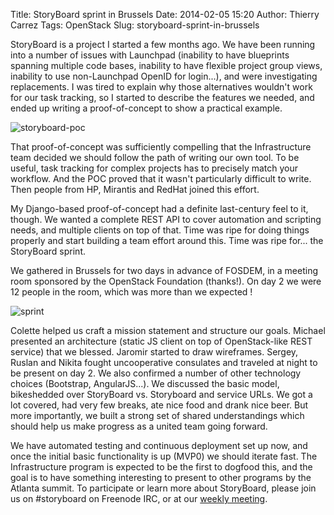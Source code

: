 Title: StoryBoard sprint in Brussels
Date: 2014-02-05 15:20
Author: Thierry Carrez
Tags: OpenStack
Slug: storyboard-sprint-in-brussels

StoryBoard is a project I started a few months ago. We have been running
into a number of issues with Launchpad (inability to have blueprints
spanning multiple code bases, inability to have flexible project group
views, inability to use non-Launchpad OpenID for login...), and were
investigating replacements. I was tired to explain why those
alternatives wouldn't work for our task tracking, so I started to
describe the features we needed, and ended up writing a proof-of-concept
to show a practical example.

![storyboard-poc]({filename}/images/storyboard-old.png)

That proof-of-concept was sufficiently compelling that the
Infrastructure team decided we should follow the path of writing our own
tool. To be useful, task tracking for complex projects has to precisely
match your workflow. And the POC proved that it wasn't particularly
difficult to write. Then people from HP, Mirantis and RedHat joined this
effort.

My Django-based proof-of-concept had a definite last-century feel to it,
though. We wanted a complete REST API to cover automation and scripting
needs, and multiple clients on top of that. Time was ripe for doing
things properly and start building a team effort around this. Time was
ripe for... the StoryBoard sprint.

We gathered in Brussels for two days in advance of FOSDEM, in a meeting
room sponsored by the OpenStack Foundation (thanks!). On day 2 we were
12 people in the room, which was more than we expected !

![sprint]({filename}/images/storyboard-sprint.jpg)

Colette helped us craft a mission statement and structure our goals.
Michael presented an architecture (static JS client on top of
OpenStack-like REST service) that we blessed. Jaromir started to draw
wireframes. Sergey, Ruslan and Nikita fought uncooperative consulates
and traveled at night to be present on day 2. We also confirmed a number
of other technology choices (Bootstrap, AngularJS...). We discussed the
basic model, bikeshedded over StoryBoard vs. Storyboard and service
URLs. We got a lot covered, had very few breaks, ate nice food and drank
nice beer. But more importantly, we built a strong set of shared
understandings which should help us make progress as a united team going
forward.

We have automated testing and continuous deployment set up now, and once
the initial basic functionality is up (MVP0) we should iterate fast. The
Infrastructure program is expected to be the first to dogfood this, and
the goal is to have something interesting to present to other programs
by the Atlanta summit. To participate or learn more about StoryBoard,
please join us on \#storyboard on Freenode IRC, or at our [weekly
meeting](https://wiki.openstack.org/wiki/Meetings#StoryBoard_Meeting).
